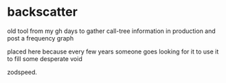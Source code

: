 # backscatter

old tool from my gh days to gather call-tree information in production and post a frequency graph

placed here because every few years someone goes looking for it to use it to fill some desperate void

zodspeed.
